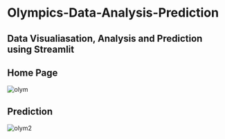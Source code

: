 # Olympics-Data-Analysis-Prediction

## Data Visualiasation, Analysis and Prediction using Streamlit

## Home Page
![olym](https://user-images.githubusercontent.com/55735652/217027402-5ef6abd2-813f-4fa7-82ad-aece2e31aad3.png)

## Prediction
![olym2](https://user-images.githubusercontent.com/55735652/217027436-4e8bcdfe-fc52-423f-b938-d14ac8e5674d.png)
